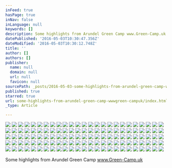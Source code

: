 ```yaml
---
inFeed: true
hasPage: true
inNav: false
inLanguage: null
keywords: []
description: Some highlights from Arundel Green Camp www.Green-Camp.uk
datePublished: '2016-05-03T10:30:47.356Z'
dateModified: '2016-05-03T10:30:12.748Z'
title: ''
author: []
authors: []
publisher:
  name: null
  domain: null
  url: null
  favicon: null
sourcePath: _posts/2016-05-03-some-highlights-from-arundel-green-camp-wwwgreen-campuk.md
published: true
starred: true
url: some-highlights-from-arundel-green-camp-wwwgreen-campuk/index.html
_type: Article

---
```

![](https://the-grid-user-content.s3-us-west-2.amazonaws.com/5ac7d621-d882-4b70-a813-d3bf58a58c61.jpg)
![](https://the-grid-user-content.s3-us-west-2.amazonaws.com/a8152281-b237-41f9-bf10-9657780f7fc7.jpg)
![](https://the-grid-user-content.s3-us-west-2.amazonaws.com/ddf13ede-c809-491d-9173-bb090e93325a.jpg)
![](https://the-grid-user-content.s3-us-west-2.amazonaws.com/3e942011-1b79-474b-9da6-e71c1885a969.jpg)
![](https://the-grid-user-content.s3-us-west-2.amazonaws.com/6eb3ea11-2ea9-4d93-a341-3acfee704539.jpg)
![](https://the-grid-user-content.s3-us-west-2.amazonaws.com/b52f28eb-0d19-4535-becf-71a5e680c511.jpg)
![](https://the-grid-user-content.s3-us-west-2.amazonaws.com/e850079a-cc6e-4dd6-9125-87499c4a289d.jpg)
![](https://the-grid-user-content.s3-us-west-2.amazonaws.com/f98721ca-43be-4bc1-bae7-9820b167ab0b.jpg)
![](https://the-grid-user-content.s3-us-west-2.amazonaws.com/7d3fe831-3358-4dad-ba75-da4301a6ed61.jpg)
![](https://the-grid-user-content.s3-us-west-2.amazonaws.com/0e5fea50-b27d-4ed6-97bc-d83ee49254d1.jpg)
![](https://the-grid-user-content.s3-us-west-2.amazonaws.com/3b0fa07a-f37e-4595-8624-a84bfc3b8da8.jpg)
![](https://the-grid-user-content.s3-us-west-2.amazonaws.com/29991842-0bc9-477a-91ea-f3d80302fe35.jpg)
![](https://the-grid-user-content.s3-us-west-2.amazonaws.com/95302b32-bc3e-473c-bad1-180d6eae6dee.jpg)
![](https://the-grid-user-content.s3-us-west-2.amazonaws.com/e880bd54-55d4-4a63-b0d3-005c73b39554.jpg)
![](https://the-grid-user-content.s3-us-west-2.amazonaws.com/ef45b65c-fde9-4a4d-b4fa-74bc6e15da6e.jpg)
![](https://the-grid-user-content.s3-us-west-2.amazonaws.com/8a5789cd-ed74-4699-a55c-62946bf5ff35.jpg)
![](https://the-grid-user-content.s3-us-west-2.amazonaws.com/df74f0eb-7f53-4b4d-8189-df06a7edb543.jpg)
![](https://the-grid-user-content.s3-us-west-2.amazonaws.com/803f90d4-4642-4fa7-b7ea-d733a13df57e.jpg)
![](https://the-grid-user-content.s3-us-west-2.amazonaws.com/9d2ac373-14a0-40e7-827b-460a7c6b7f1d.jpg)
![](https://the-grid-user-content.s3-us-west-2.amazonaws.com/41caac1c-eaaa-4b7d-9a73-4ae6f399f6ec.jpg)
![](https://the-grid-user-content.s3-us-west-2.amazonaws.com/d97e7d89-e324-49ea-80c2-13b1d4967bfb.jpg)
![](https://the-grid-user-content.s3-us-west-2.amazonaws.com/18a4e740-1d66-4500-869f-8d3cde3e89dd.jpg)
![](https://the-grid-user-content.s3-us-west-2.amazonaws.com/14059994-fc1c-4168-84dd-1212ce4b5d66.jpg)
![](https://the-grid-user-content.s3-us-west-2.amazonaws.com/f1f91048-47f5-48e0-8d75-a19fe3b6e619.jpg)
![](https://the-grid-user-content.s3-us-west-2.amazonaws.com/2e709169-436f-498e-8c4b-ea785547eb84.jpg)
![](https://the-grid-user-content.s3-us-west-2.amazonaws.com/362be3e7-f02c-4b3a-92d6-3302c118bd7f.jpg)
![](https://the-grid-user-content.s3-us-west-2.amazonaws.com/43d90f06-41ef-4915-86c0-29d9a75b44e9.jpg)
![](https://the-grid-user-content.s3-us-west-2.amazonaws.com/037f3eda-0206-47ee-938d-e8391fae29f7.jpg)
![](https://the-grid-user-content.s3-us-west-2.amazonaws.com/f078ddde-a5e1-4cfd-b5e6-02b20e32bc92.jpg)
![](https://the-grid-user-content.s3-us-west-2.amazonaws.com/b40f52f7-b14e-442a-b4cf-0d9784d26b24.jpg)
![](https://the-grid-user-content.s3-us-west-2.amazonaws.com/978151d8-c929-4adb-8ec3-37334a996217.jpg)
![](https://the-grid-user-content.s3-us-west-2.amazonaws.com/df8f9ea7-be19-469b-9bbd-b458ee1a7793.jpg)
![](https://the-grid-user-content.s3-us-west-2.amazonaws.com/7fbeb27e-6374-4923-8513-ffedc63e7b7f.jpg)
![](https://the-grid-user-content.s3-us-west-2.amazonaws.com/2a2cf2d0-199b-43e6-b179-fd6fb67345fa.jpg)
![](https://the-grid-user-content.s3-us-west-2.amazonaws.com/a95846e4-2af9-4841-b09f-31f61cafd1ca.jpg)
![](https://the-grid-user-content.s3-us-west-2.amazonaws.com/7c73785e-55ab-4e9b-889d-6d6880896601.jpg)
![](https://the-grid-user-content.s3-us-west-2.amazonaws.com/d6b546b5-d077-487e-a0e4-53d03a23e03b.jpg)
![](https://the-grid-user-content.s3-us-west-2.amazonaws.com/b6c4be9d-a4cc-4437-a496-2c476e3422d9.jpg)
![](https://the-grid-user-content.s3-us-west-2.amazonaws.com/01f7c0db-da92-482c-9ae7-160effe7336e.jpg)
![](https://the-grid-user-content.s3-us-west-2.amazonaws.com/2b92fa21-5af1-4f2a-b825-17cb4c143dd9.jpg)
![](https://the-grid-user-content.s3-us-west-2.amazonaws.com/fe90efd4-43b5-4639-9b0f-91b6cbb6624a.jpg)
![](https://the-grid-user-content.s3-us-west-2.amazonaws.com/c86f2ef0-88aa-4013-be26-57ad13ea795f.jpg)
![](https://the-grid-user-content.s3-us-west-2.amazonaws.com/e242c60c-3f3f-4db4-b149-0a0ff3247545.jpg)
![](https://the-grid-user-content.s3-us-west-2.amazonaws.com/f1c39dd0-97a6-4025-9b14-1aa35935c675.jpg)
![](https://the-grid-user-content.s3-us-west-2.amazonaws.com/68b9df52-1cd0-4387-b169-e9c6a683bc1c.jpg)
![](https://the-grid-user-content.s3-us-west-2.amazonaws.com/3e24bf6e-6738-4b09-a51c-1e0643507726.jpg)
![](https://the-grid-user-content.s3-us-west-2.amazonaws.com/1e0fd5bd-24b6-4bde-bfab-67b0ee50d458.jpg)
![](https://the-grid-user-content.s3-us-west-2.amazonaws.com/d376dd04-5864-4a83-8e1f-ee9fc491fa50.jpg)
![](https://the-grid-user-content.s3-us-west-2.amazonaws.com/b2750a25-fa38-4325-9de5-1fb7236d6217.jpg)
![](https://the-grid-user-content.s3-us-west-2.amazonaws.com/c3332588-5905-42a6-bc5f-59d669b9b5b1.jpg)
![](https://the-grid-user-content.s3-us-west-2.amazonaws.com/77a5183a-852f-40cf-8dac-13bbd6a4717c.jpg)
![](https://the-grid-user-content.s3-us-west-2.amazonaws.com/99d4a720-6bc7-4e7a-824f-38bc439cf38e.jpg)
![](https://the-grid-user-content.s3-us-west-2.amazonaws.com/f7f4d023-856b-4a5a-b148-819f0e90681f.jpg)
![](https://the-grid-user-content.s3-us-west-2.amazonaws.com/03e7e968-2c3b-419b-9cc7-9abe9281b23d.jpg)
![](https://the-grid-user-content.s3-us-west-2.amazonaws.com/2a31fe87-d58c-4dff-bcc1-f762d560ca40.jpg)
![](https://the-grid-user-content.s3-us-west-2.amazonaws.com/2a83ef9a-8409-4391-94c2-be8bfd9b83eb.jpg)
![](https://the-grid-user-content.s3-us-west-2.amazonaws.com/af328887-dfcb-41bd-a7f8-53e45536d426.jpg)
![](https://the-grid-user-content.s3-us-west-2.amazonaws.com/6cfcab48-c9ae-4261-9cfd-6e832eda669c.jpg)
![](https://the-grid-user-content.s3-us-west-2.amazonaws.com/3bced231-c1bf-4b73-b4c7-96d9ee8467fa.jpg)
![](https://the-grid-user-content.s3-us-west-2.amazonaws.com/613f5211-871c-4449-85fc-95388cdc267b.jpg)
![](https://the-grid-user-content.s3-us-west-2.amazonaws.com/9618e535-b26e-4cc8-b7a2-6ed590a21bca.jpg)
![](https://the-grid-user-content.s3-us-west-2.amazonaws.com/c7481b09-968c-42b2-8da1-8ca20362d226.jpg)
![](https://the-grid-user-content.s3-us-west-2.amazonaws.com/606e4f21-2332-4484-b00a-80affca93fcc.jpg)
![](https://the-grid-user-content.s3-us-west-2.amazonaws.com/bdffb2d9-3d65-4856-89bc-1f1d50ce6e6b.jpg)
![](https://the-grid-user-content.s3-us-west-2.amazonaws.com/75f219fd-7f40-40f6-977b-463ac0a13a7e.jpg)
![](https://the-grid-user-content.s3-us-west-2.amazonaws.com/1210bc0c-09be-46b1-91c7-efcf8f294028.jpg)
![](https://the-grid-user-content.s3-us-west-2.amazonaws.com/e97861ed-f19d-4dff-ada2-11c8879cd080.jpg)
![](https://the-grid-user-content.s3-us-west-2.amazonaws.com/844ed5af-d862-4b04-b9c1-3bebc73ba3b3.jpg)
![](https://the-grid-user-content.s3-us-west-2.amazonaws.com/58948b02-43f7-408a-8361-faa2a9e68409.jpg)
![](https://the-grid-user-content.s3-us-west-2.amazonaws.com/a81c7117-4dd7-4983-b775-0f55e689312d.jpg)
![](https://the-grid-user-content.s3-us-west-2.amazonaws.com/35acdd53-0671-46aa-a954-ef32df4c8be8.jpg)
![](https://the-grid-user-content.s3-us-west-2.amazonaws.com/095ebb29-8e1a-4817-9903-bb0527d30a6e.jpg)
![](https://the-grid-user-content.s3-us-west-2.amazonaws.com/653e40fe-b39d-48eb-9464-b5a9efe8d2a6.jpg)
![](https://the-grid-user-content.s3-us-west-2.amazonaws.com/78cadc3b-6041-4ae9-b7c3-e00a637169f5.jpg)
![](https://the-grid-user-content.s3-us-west-2.amazonaws.com/44af01fd-b05a-4ee1-b244-d89f7bd6b005.jpg)
![](https://the-grid-user-content.s3-us-west-2.amazonaws.com/893f2f68-1c1e-46fa-8d4b-4dfa61b94d70.jpg)
![](https://the-grid-user-content.s3-us-west-2.amazonaws.com/45431c9a-72c2-469e-be7d-9f31689d678e.jpg)
![](https://the-grid-user-content.s3-us-west-2.amazonaws.com/e27dc12a-9a14-4808-88b6-db78018cfbed.jpg)
![](https://the-grid-user-content.s3-us-west-2.amazonaws.com/d5404b4d-b356-430e-a085-ce3e42e48160.jpg)
![](https://the-grid-user-content.s3-us-west-2.amazonaws.com/d6bb167f-bd01-416e-aaf6-41e6c22f3ecf.jpg)
![](https://the-grid-user-content.s3-us-west-2.amazonaws.com/bf7ab60a-698a-4fdc-a7d8-860c3530d1ee.jpg)
![](https://the-grid-user-content.s3-us-west-2.amazonaws.com/8be14250-1ee3-4032-9d5f-9ce1e3bed1ad.jpg)
![](https://the-grid-user-content.s3-us-west-2.amazonaws.com/e363a97f-6a58-4d83-b97d-e367fb6aa33b.jpg)
![](https://the-grid-user-content.s3-us-west-2.amazonaws.com/c1c8f5b1-7fa4-4285-af2f-00adb87407ee.jpg)
![](https://the-grid-user-content.s3-us-west-2.amazonaws.com/31f00859-5552-419c-a8a1-e2b9a75d69f3.jpg)
![](https://the-grid-user-content.s3-us-west-2.amazonaws.com/124b7df6-1d6f-49e2-9291-0764da77f15f.jpg)
![](https://the-grid-user-content.s3-us-west-2.amazonaws.com/e736fe67-da7e-474b-b6b7-5c5abf4af3b0.jpg)
![](https://the-grid-user-content.s3-us-west-2.amazonaws.com/f22445d0-0d7a-4d82-abd4-bec55b15dc26.jpg)
![](https://the-grid-user-content.s3-us-west-2.amazonaws.com/c476e445-5f45-4692-8994-7132497e73da.jpg)
![](https://the-grid-user-content.s3-us-west-2.amazonaws.com/e9ac5b0d-e37d-41b0-944b-9cba7ec37b8d.jpg)
![](https://the-grid-user-content.s3-us-west-2.amazonaws.com/aa314a7c-3823-4571-992c-5339a9d34a01.jpg)
![](https://the-grid-user-content.s3-us-west-2.amazonaws.com/9e7bab53-a1e1-41bc-820b-bf72ff63cf34.jpg)
![](https://the-grid-user-content.s3-us-west-2.amazonaws.com/7e3f892b-870f-420b-9008-0647a603a225.jpg)
![](https://the-grid-user-content.s3-us-west-2.amazonaws.com/9e831ab4-85e1-411e-aa6f-66259e48bff3.jpg)
![](https://the-grid-user-content.s3-us-west-2.amazonaws.com/1e2867df-1d2b-4955-aed8-c8121618a5fb.jpg)
![](https://the-grid-user-content.s3-us-west-2.amazonaws.com/6a9f1ba0-c7af-47d3-a400-52fec70a9600.jpg)
![](https://the-grid-user-content.s3-us-west-2.amazonaws.com/ab60da5e-cfe1-454d-8bde-4b3582a3b094.jpg)
![](https://the-grid-user-content.s3-us-west-2.amazonaws.com/83425b2e-d6cd-4686-bf17-ab983d7ca11d.jpg)
![](https://the-grid-user-content.s3-us-west-2.amazonaws.com/8879ddd6-57a5-4029-a106-14b0b887905b.jpg)
![](https://the-grid-user-content.s3-us-west-2.amazonaws.com/e2d9fe87-7704-4b9f-8e9e-e06baee768bd.jpg)
![](https://the-grid-user-content.s3-us-west-2.amazonaws.com/3ccc0785-3990-474e-ac4a-8e564f233bb1.jpg)
![](https://the-grid-user-content.s3-us-west-2.amazonaws.com/44467203-986d-486d-a68d-ddc3ff6a9e88.jpg)
![](https://the-grid-user-content.s3-us-west-2.amazonaws.com/98d47b53-260b-4d5f-9147-5d36a17cb298.jpg)
![](https://the-grid-user-content.s3-us-west-2.amazonaws.com/8ea625b5-5ce9-4ff9-9924-58346305eb74.jpg)
![](https://the-grid-user-content.s3-us-west-2.amazonaws.com/45ac67f0-0446-4c4e-8cf1-109be97e697a.jpg)
![](https://the-grid-user-content.s3-us-west-2.amazonaws.com/7df5028a-0800-4c0d-89e4-227189abce42.jpg)
![](https://the-grid-user-content.s3-us-west-2.amazonaws.com/ba5f96ff-bc5d-4aba-abe0-030819a549a0.jpg)
![](https://the-grid-user-content.s3-us-west-2.amazonaws.com/03362b1d-a391-452c-8db8-35a69c4745d9.jpg)
![](https://the-grid-user-content.s3-us-west-2.amazonaws.com/d873a025-be8a-4b96-90e9-49a542de8c5a.jpg)
![](https://the-grid-user-content.s3-us-west-2.amazonaws.com/c92d00e4-3f4e-41bf-a889-665504868628.jpg)
![](https://the-grid-user-content.s3-us-west-2.amazonaws.com/71d6b64b-06b2-47f1-b4df-fb10586856f3.jpg)
![](https://the-grid-user-content.s3-us-west-2.amazonaws.com/cb9ef277-9e61-4200-b3ca-c440fd4ac9aa.jpg)
![](https://the-grid-user-content.s3-us-west-2.amazonaws.com/6d0ecf92-a563-45b8-b212-dc6a8b372c79.jpg)
![](https://the-grid-user-content.s3-us-west-2.amazonaws.com/eb89c1a4-2e67-4810-aa22-bbe0ccbce8de.jpg)
![](https://the-grid-user-content.s3-us-west-2.amazonaws.com/b345f6ee-a7e6-4f7d-826d-5b467dac047b.jpg)
![](https://the-grid-user-content.s3-us-west-2.amazonaws.com/d3639655-c222-4af9-a238-81332ae55b24.jpg)
![](https://the-grid-user-content.s3-us-west-2.amazonaws.com/fd088f0f-3eb0-4291-b560-83841cb3a337.jpg)
![](https://the-grid-user-content.s3-us-west-2.amazonaws.com/47e1e701-f3b5-4137-bfc6-3d91ed15304c.jpg)
![](https://the-grid-user-content.s3-us-west-2.amazonaws.com/a923cacf-ee2e-4a7a-8580-2541391c28b9.jpg)
![](https://the-grid-user-content.s3-us-west-2.amazonaws.com/d5781310-67d7-4d39-9083-77aae9a38710.jpg)
![](https://the-grid-user-content.s3-us-west-2.amazonaws.com/2207bb7a-26ca-422b-8017-a388f605dbd0.jpg)
![](https://the-grid-user-content.s3-us-west-2.amazonaws.com/4bcaa9a1-1a75-4f64-a8a9-45d3a334408c.jpg)
![](https://the-grid-user-content.s3-us-west-2.amazonaws.com/9423df0c-4284-4f72-82ae-a518364147b6.jpg)
![](https://the-grid-user-content.s3-us-west-2.amazonaws.com/57e4a89f-0133-4629-a054-6510180ea436.jpg)
![](https://the-grid-user-content.s3-us-west-2.amazonaws.com/abd684fe-9190-474b-a22d-8e7d595d1521.jpg)

Some highlights from Arundel Green Camp www.Green-Camp.uk